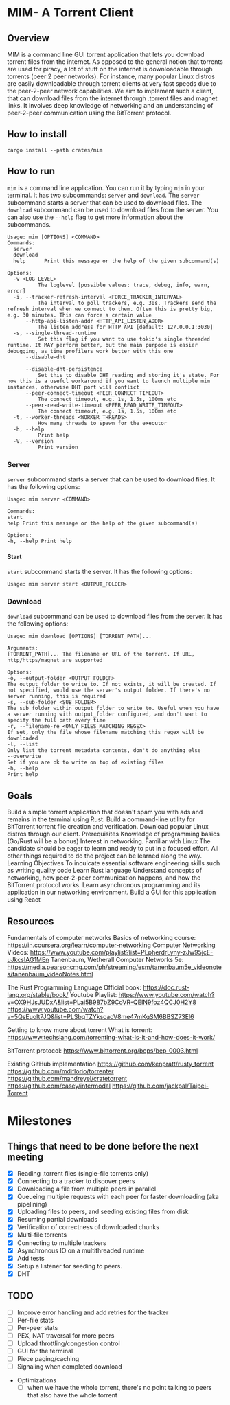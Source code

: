 # MIM- A Torrent Client

## Overview

MIM is a command line GUI torrent application that lets you download torrent files from the internet. As opposed to the general notion that torrents are used for piracy, a lot of stuff on the internet is downloadable through torrents (peer 2 peer networks). For instance, many popular Linux distros are easily downloadable through torrent clients at very fast speeds due to the peer-2-peer network capabilities. We aim to implement such a client, that can download files from the internet through .torrent files and magnet links. It involves deep knowledge of networking and an understanding of peer-2-peer communication using the BitTorrent protocol.

## How to install

`cargo install --path crates/mim`

## How to run

`mim` is a command line application. You can run it by typing `mim` in your terminal. It has two subcommands: `server` and `download`. The `server` subcommand starts a server that can be used to download files. The `download` subcommand can be used to download files from the server. You can also use the `--help` flag to get more information about the subcommands.

```
Usage: mim [OPTIONS] <COMMAND>
Commands:
  server
  download
  help      Print this message or the help of the given subcommand(s)

Options:
  -v <LOG_LEVEL>
          The loglevel [possible values: trace, debug, info, warn, error]
  -i, --tracker-refresh-interval <FORCE_TRACKER_INTERVAL>
          The interval to poll trackers, e.g. 30s. Trackers send the refresh interval when we connect to them. Often this is pretty big, e.g. 30 minutes. This can force a certain value
      --http-api-listen-addr <HTTP_API_LISTEN_ADDR>
          The listen address for HTTP API [default: 127.0.0.1:3030]
  -s, --single-thread-runtime
          Set this flag if you want to use tokio's single threaded runtime. It MAY perform better, but the main purpose is easier debugging, as time profilers work better with this one
      --disable-dht

      --disable-dht-persistence
          Set this to disable DHT reading and storing it's state. For now this is a useful workaround if you want to launch multiple mim instances, otherwise DHT port will conflict
      --peer-connect-timeout <PEER_CONNECT_TIMEOUT>
          The connect timeout, e.g. 1s, 1.5s, 100ms etc
      --peer-read-write-timeout <PEER_READ_WRITE_TIMEOUT>
          The connect timeout, e.g. 1s, 1.5s, 100ms etc
  -t, --worker-threads <WORKER_THREADS>
          How many threads to spawn for the executor
  -h, --help
          Print help
  -V, --version
          Print version
```

### Server

`server` subcommand starts a server that can be used to download files. It has the following options:

```
Usage: mim server <COMMAND>

Commands:
start
help Print this message or the help of the given subcommand(s)

Options:
-h, --help Print help

```

#### Start

`start` subcommand starts the server. It has the following options:

```
Usage: mim server start <OUTPUT_FOLDER>
```

### Download

`download` subcommand can be used to download files from the server. It has the following options:

```
Usage: mim download [OPTIONS] [TORRENT_PATH]...

Arguments:
[TORRENT_PATH]... The filename or URL of the torrent. If URL, http/https/magnet are supported

Options:
-o, --output-folder <OUTPUT_FOLDER>
The output folder to write to. If not exists, it will be created. If not specified, would use the server's output folder. If there's no server running, this is required
-s, --sub-folder <SUB_FOLDER>
The sub folder within output folder to write to. Useful when you have a server running with output_folder configured, and don't want to specify the full path every time
-r, --filename-re <ONLY_FILES_MATCHING_REGEX>
If set, only the file whose filename matching this regex will be downloaded
-l, --list
Only list the torrent metadata contents, don't do anything else
--overwrite
Set if you are ok to write on top of existing files
-h, --help
Print help
```

## Goals

Build a simple torrent application that doesn't spam you with ads and remains in the terminal using Rust.
Build a command-line utility for BitTorrent torrent file creation and verification.
Download popular Linux distros through our client.
Prerequisites
Knowledge of programming basics (Go/Rust will be a bonus)
Interest in networking.
Familiar with Linux
The candidate should be eager to learn and ready to put in a focused effort. All other things required to do the project can be learned along the way.
Learning Objectives
To inculcate essential software engineering skills such as writing quality code
Learn Rust language
Understand concepts of networking, how peer-2-peer communication happens, and how the BitTorrent protocol works.
Learn asynchronous programming and its application in our networking environment.
Build a GUI for this application using React

## Resources

Fundamentals of computer networks
Basics of networking course:
https://in.coursera.org/learn/computer-networking
Computer Networking Videos: https://www.youtube.com/playlist?list=PLpherdrLyny-zJw95jcE-uJkcsIAG1MEn
Tanenbaum, Wetherall Computer Networks 5e:
https://media.pearsoncmg.com/ph/streaming/esm/tanenbaum5e_videonotes/tanenbaum_videoNotes.html

The Rust Programming Language
Official book:
https://doc.rust-lang.org/stable/book/
Youtube Playlist:
https://www.youtube.com/watch?v=OX9HJsJUDxA&list=PLai5B987bZ9CoVR-QEIN9foz4QCJ0H2Y8
https://www.youtube.com/watch?v=5QsEuoIt7JQ&list=PLSbgTZYkscaoV8me47mKqSM6BBSZ73El6

Getting to know more about torrent
What is torrent:
https://www.techslang.com/torrenting-what-is-it-and-how-does-it-work/

BitTorrent protocol:
https://www.bittorrent.org/beps/bep_0003.html

Existing GitHub implementation
https://github.com/kenpratt/rusty_torrent
https://github.com/mdiflorio/torrenter
https://github.com/mandreyel/cratetorrent
https://github.com/casey/intermodal
https://github.com/jackpal/Taipei-Torrent

# Milestones

## Things that need to be done before the next meeting

- [x] Reading .torrent files (single-file torrents only)
- [x] Connecting to a tracker to discover peers
- [x] Downloading a file from multiple peers in parallel
- [x] Queueing multiple requests with each peer for faster downloading (aka pipelining)
- [x] Uploading files to peers, and seeding existing files from disk
- [x] Resuming partial downloads
- [x] Verification of correctness of downloaded chunks
- [x] Multi-file torrents
- [x] Connecting to multiple trackers
- [x] Asynchronous IO on a multithreaded runtime
- [x] Add tests
- [x] Setup a listener for seeding to peers.
- [x] DHT

## TODO

- [ ] Improve error handling and add retries for the tracker
- [ ] Per-file stats
- [ ] Per-peer stats
- [ ] PEX, NAT traversal for more peers
- [ ] Upload throttling/congestion control
- [ ] GUI for the terminal
- [ ] Piece paging/caching
- [ ] Signaling when completed download
- Optimizations
  - [ ] when we have the whole torrent, there's no point talking to peers that also have the whole torrent

```

```

```

```

```

```

